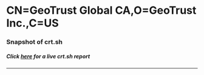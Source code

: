 # CN=GeoTrust Global CA,O=GeoTrust Inc.,C=US
### Snapshot of crt.sh
##### Click [here](https://crt.sh/?q=Serial_023A7F) for a live crt.sh report

---
